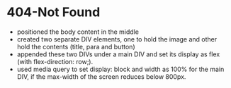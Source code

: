 # 404-Not Found

* positioned the body content in the middle
* created two separate DIV elements, one to hold the image and other hold the contents (title, para and button)
* appended these two DIVs under a main DIV and set its display as flex (with flex-direction: row;). 
* used media query to set display: block and width as 100% for the main DIV, if the max-width of the screen reduces below 800px.